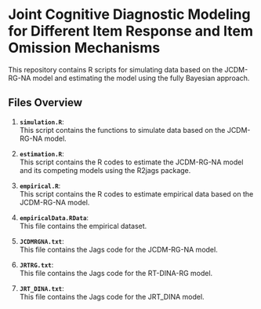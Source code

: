 # Joint Cognitive Diagnostic Modeling for Different Item Response and Item Omission Mechanisms
This repository contains R scripts for simulating data based on the JCDM-RG-NA model and estimating the model using the fully Bayesian approach.

## Files Overview

1. **`simulation.R`**:  
   This script contains the functions to simulate data based on the JCDM-RG-NA model.
   
2. **`estimation.R`**:  
   This script contains the R codes to estimate the JCDM-RG-NA model and its competing models using the R2jags package.

3. **`empirical.R`**:  
   This script contains the R codes to estimate empirical data based on the JCDM-RG-NA model.

4. **`empiricalData.RData`**:  
   This file contains the empirical dataset.

5. **`JCDMRGNA.txt`**:  
   This file contains the Jags code for the JCDM-RG-NA model.
   
7. **`JRTRG.txt`**:  
   This file contains the Jags code for the RT-DINA-RG model.
   
9. **`JRT_DINA.txt`**:  
   This file contains the Jags code for the JRT_DINA model.
